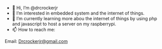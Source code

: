 - 👋 Hi, I’m @drcrockerjr
- 👀 I’m interested in embedded system and the internet of things.
- 🌱 I’m currently learning more abou the internet of things by using php and javascript to host a server on my raspberrypi.
- 📫 How to reach me:

Email: Drcrockerjr@gmail.com

<!---
drcrockerjr/drcrockerjr is a ✨ special ✨ repository because its `README.md` (this file) appears on your GitHub profile.
You can click the Preview link to take a look at your changes.
--->
